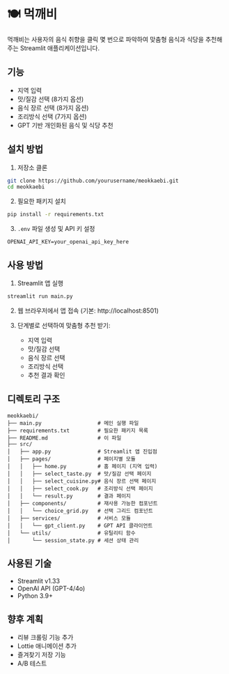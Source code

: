 # 🍽️ 먹깨비

먹깨비는 사용자의 음식 취향을 클릭 몇 번으로 파악하여 맞춤형 음식과 식당을 추천해주는 Streamlit 애플리케이션입니다.

## 기능

-   지역 입력
-   맛/질감 선택 (8가지 옵션)
-   음식 장르 선택 (8가지 옵션)
-   조리방식 선택 (7가지 옵션)
-   GPT 기반 개인화된 음식 및 식당 추천

## 설치 방법

1. 저장소 클론

```bash
git clone https://github.com/yourusername/meokkaebi.git
cd meokkaebi
```

2. 필요한 패키지 설치

```bash
pip install -r requirements.txt
```

3. `.env` 파일 생성 및 API 키 설정

```
OPENAI_API_KEY=your_openai_api_key_here
```

## 사용 방법

1. Streamlit 앱 실행

```bash
streamlit run main.py
```

2. 웹 브라우저에서 앱 접속 (기본: http://localhost:8501)

3. 단계별로 선택하여 맞춤형 추천 받기:
    - 지역 입력
    - 맛/질감 선택
    - 음식 장르 선택
    - 조리방식 선택
    - 추천 결과 확인

## 디렉토리 구조

```
meokkaebi/
├── main.py                  # 메인 실행 파일
├── requirements.txt         # 필요한 패키지 목록
├── README.md                # 이 파일
├── src/
│   ├── app.py               # Streamlit 앱 진입점
│   ├── pages/               # 페이지별 모듈
│   │   ├── home.py          # 홈 페이지 (지역 입력)
│   │   ├── select_taste.py  # 맛/질감 선택 페이지
│   │   ├── select_cuisine.py# 음식 장르 선택 페이지
│   │   ├── select_cook.py   # 조리방식 선택 페이지
│   │   └── result.py        # 결과 페이지
│   ├── components/          # 재사용 가능한 컴포넌트
│   │   └── choice_grid.py   # 선택 그리드 컴포넌트
│   ├── services/            # 서비스 모듈
│   │   └── gpt_client.py    # GPT API 클라이언트
│   └── utils/               # 유틸리티 함수
│       └── session_state.py # 세션 상태 관리
```

## 사용된 기술

-   Streamlit v1.33
-   OpenAI API (GPT-4/4o)
-   Python 3.9+

## 향후 계획

-   리뷰 크롤링 기능 추가
-   Lottie 애니메이션 추가
-   즐겨찾기 저장 기능
-   A/B 테스트
